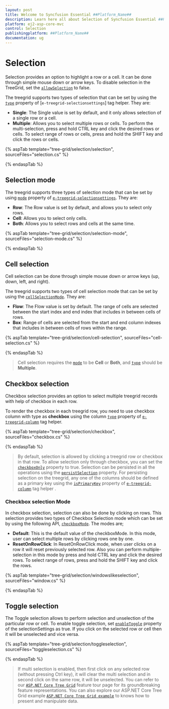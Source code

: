 ```yaml
---
layout: post
title: Welcome to Syncfusion Essential ##Platform_Name##
description: Learn here all about Selection of Syncfusion Essential ##Platform_Name## widgets based on HTML5 and jQuery.
platform: ej2-asp-core-mvc
control: Selection
publishingplatform: ##Platform_Name##
documentation: ug
---
```



# Selection

Selection provides an option to highlight a row or a cell. It can be done through simple mouse down or arrow keys. To disable selection in the TreeGrid, set the [`allowSelection`](https://help.syncfusion.com/cr/cref_files/aspnetcore-js2/Syncfusion.EJ2~Syncfusion.EJ2.TreeGrid.TreeGrid~AllowSelection.html) to false.

The treegrid supports two types of selection that can be set by using the [`type`](https://help.syncfusion.com/cr/cref_files/aspnetcore-js2/aspnetcore/Syncfusion.EJ2~Syncfusion.EJ2.TreeGrid.TreeGridSelectionSettings~Type.html) property of [`e-treegrid-selectionsettings`] tag helper. They are:

* **Single**: The Single value is set by default, and it only allows selection of a single row or a cell.
* **Multiple**: Allows you to select multiple rows or cells.
To perform the multi-selection, press and hold CTRL key and click the desired rows or cells. To select range of rows or cells, press and hold the SHIFT key and click the rows or cells.

{% aspTab template="tree-grid/selection/selection", sourceFiles="selection.cs" %}

{% endaspTab %}

## Selection mode

The treegrid supports three types of selection mode that can be set by using
[`mode`](https://help.syncfusion.com/cr/cref_files/aspnetcore-js2/aspnetcore/Syncfusion.EJ2~Syncfusion.EJ2.TreeGrid.TreeGridSelectionSettings~Mode.html) property of [`e-treegrid-selectionsettings`](https://help.syncfusion.com/cr/cref_files/aspnetcore-js2/Syncfusion.EJ2~Syncfusion.EJ2.TreeGrid.TreeGridSelectionSettings.html). They are:

* **Row**: The Row value is set by default, and allows you to select only rows.
* **Cell**: Allows you to select only cells.
* **Both**: Allows you to select rows and cells at the same time.

{% aspTab template="tree-grid/selection/selection-mode", sourceFiles="selection-mode.cs" %}

{% endaspTab %}

## Cell selection

Cell selection can be done through simple mouse down or arrow keys (up, down, left, and right).

The treegrid supports two types of cell selection mode that can be set by using
the [`cellSelectionMode`](https://help.syncfusion.com/cr/cref_files/aspnetcore-js2/aspnetcore/Syncfusion.EJ2~Syncfusion.EJ2.TreeGrid.TreeGridSelectionSettings~CellSelectionMode.html). They are:

* **Flow**: The Flow value is set by default. The range of cells are selected between the start index and end index that includes in between cells of rows.
* **Box**: Range of cells are selected from the start and end column indexes that includes in between cells of rows within the range.

{% aspTab template="tree-grid/selection/cell-selection", sourceFiles="cell-selection.cs" %}

{% endaspTab %}

> Cell selection requires the [`mode`](https://help.syncfusion.com/cr/cref_files/aspnetcore-js2/aspnetcore/Syncfusion.EJ2~Syncfusion.EJ2.TreeGrid.TreeGridSelectionSettings~Mode.html) to be **Cell** or  **Both**, and [`type`](https://help.syncfusion.com/cr/cref_files/aspnetcore-js2/Syncfusion.EJ2~Syncfusion.EJ2.TreeGrid.TreeGridSelectionSettings~Type.html) should be **Multiple**.

## Checkbox selection

Checkbox selection provides an option to select multiple treegrid records with help of checkbox in each row.

To render the checkbox in each treegrid row, you need to use checkbox column with type as **checkbox** using the column [`type`](https://help.syncfusion.com/cr/cref_files/aspnetcore-js2/Syncfusion.EJ2~Syncfusion.EJ2.TreeGrid.TreeGridColumn~Type.html) property of [`e-treegrid-column`](https://help.syncfusion.com/cr/cref_files/aspnetcore-js2/Syncfusion.EJ2~Syncfusion.EJ2.TreeGrid.TreeGridColumn.html) tag helper.

{% aspTab template="tree-grid/selection/checkbox", sourceFiles="checkbox.cs" %}

{% endaspTab %}

> By default, selection is allowed by clicking a treegrid row or checkbox in that row. To allow selection only through checkbox, you can set the
[`checkboxOnly`](https://help.syncfusion.com/cr/cref_files/aspnetcore-js2/aspnetcore/Syncfusion.EJ2~Syncfusion.EJ2.TreeGrid.TreeGridSelectionSettings~CheckboxOnly.html) property to true.
> Selection can be persisted in all the operations using the [`persistSelection`](https://help.syncfusion.com/cr/cref_files/aspnetcore-js2/aspnetcore/Syncfusion.EJ2~Syncfusion.EJ2.TreeGrid.TreeGridSelectionSettings~PersistSelection.html) property.
For persisting selection on the treegrid, any one of the columns should be defined as a primary key using the [`isPrimaryKey`](https://help.syncfusion.com/cr/cref_files/aspnetcore-js2/aspnetcore/Syncfusion.EJ2~Syncfusion.EJ2.TreeGrid.TreeGridColumn~IsPrimaryKey.html) property of [`e-treegrid-column`](https://help.syncfusion.com/cr/cref_files/aspnetcore-js2/Syncfusion.EJ2~Syncfusion.EJ2.TreeGrid.TreeGridColumn.html) tag helper .

### Checkbox selection Mode

In checkbox selection, selection can also be done by clicking on rows. This selection provides two types of Checkbox Selection mode which can be set by using the following API,
[`checkboxMode`](https://help.syncfusion.com/cr/cref_files/aspnetcore-js2/Syncfusion.EJ2~Syncfusion.EJ2.TreeGrid.TreeGridSelectionSettings~CheckboxMode.html). The modes are;

* **Default**: This is the default value of the checkboxMode. In this mode, user can select multiple rows by clicking rows one by one.
* **ResetOnRowClick**: In ResetOnRowClick mode, when user clicks on a row it will reset previously selected row. Also you can perform multiple-selection in this mode by press
and hold CTRL key and click the desired rows. To select range of rows, press and hold the SHIFT key and click the rows.

{% aspTab template="tree-grid/selection/windowslikeselection", sourceFiles="window.cs" %}

{% endaspTab %}

## Toggle selection

The Toggle selection allows to perform selection and unselection of the particular row or cell. To enable toggle selection, set [`enableToggle`](https://help.syncfusion.com/cr/cref_files/aspnetcore-js2/Syncfusion.EJ2~Syncfusion.EJ2.TreeGrid.TreeGridSelectionSettings~enabletoggle.html) property of the selectionSettings as true. If you click on the selected row or cell then it will be unselected and vice versa.

{% aspTab template="tree-grid/selection/toggleselection", sourceFiles="toggleselection.cs" %}

{% endaspTab %}

>If multi selection is enabled, then first click on any selected row (without pressing Ctrl key), it will clear the multi selection and in second click on the same row, it will be unselected.
> You can refer to our  [`ASP.NET Core Tree Grid`](https://www.syncfusion.com/aspnet-core-ui-controls/tree-grid) feature tour page for its groundbreaking feature representations. You can also explore our ASP.NET Core Tree Grid example [`ASP.NET Core Tree Grid example`](https://ej2.syncfusion.com/aspnetcore/TreeGrid/Overview#/material) to knows how to present and manipulate data.
